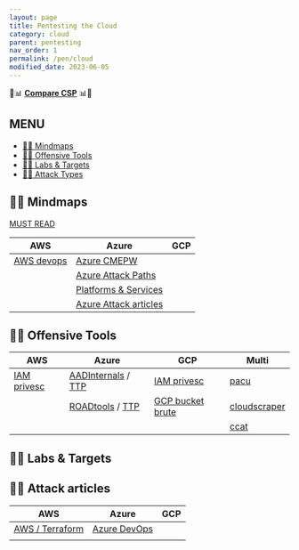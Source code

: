 ```yaml
---
layout: page
title: Pentesting the Cloud
category: cloud
parent: pentesting
nav_order: 1
permalink: /pen/cloud
modified_date: 2023-06-05
---
```



👀📊 **[Compare CSP](https://comparecloud.in/)** 📊👀


## <a name='MENU'></a>MENU

<!-- vscode-markdown-toc -->
* [👀🧠 Mindmaps](#Mindmaps)
* [👀🔫 Offensive Tools](#OffensiveTools)
* [👀🎯 Labs & Targets](#LabsTargets)
* [👀🔥 Attack Types](#AttackTypes)

<!-- vscode-markdown-toc-config
	numbering=false
	autoSave=true
	/vscode-markdown-toc-config -->
<!-- /vscode-markdown-toc -->

## <a name='Mindmaps'></a>👀🧠 Mindmaps


[MUST READ](https://attack.mitre.org/matrices/enterprise/cloud/)

| **AWS** | **Azure** | **GCP** | 
|---------|-----------|---------|
| [AWS devops](https://www.awsgeek.com/) | [Azure CMEPW](https://github.com/CMEPW/azure-mindmap) |  |
|  | [Azure Attack Paths](https://cloudbrothers.info/en/azure-attack-paths/) | |
|  | [Platforms & Services](https://blog.microwavewitness.eu/work/microsoft/static/microsoft_services.png)
|  | [Azure Attack articles](https://securecloud.blog/) | |


## <a name='OffensiveTools'></a>👀🔫 Offensive Tools 

| **AWS** | **Azure** | **GCP** | **Multi** |
|---------|-----------|---------|-----------|
| [IAM privesc](https://github.com/RhinoSecurityLabs/AWS-IAM-Privilege-Escalation)| [AADInternals](https://github.com/Gerenios/AADInternals) / [TTP](https://attack.mitre.org/software/S0677/) | [IAM privesc](https://github.com/RhinoSecurityLabs/GCP-IAM-Privilege-Escalation) | [pacu](https://github.com/RhinoSecurityLabs/pacu)|
| | [ROADtools](https://github.com/dirkjanm/ROADtools) / [TTP](https://attack.mitre.org/software/S0684/)| [GCP bucket brute](https://github.com/RhinoSecurityLabs/GCPBucketBrute)| [cloudscraper](https://github.com/RhinoSecurityLabs/CloudScraper)|
| | | |[ccat](https://github.com/RhinoSecurityLabs/ccat)|

## <a name='LabsTargets'></a>👀🎯 Labs & Targets


## <a name='AttackTypes'></a>👀🔥 Attack articles

| **AWS** | **Azure** | **GCP** | 
|---------|-----------|---------|
| [AWS / Terraform](https://sysdig.com/blog/cloud-breach-terraform-data-theft/) | [Azure DevOps](https://www.synacktiv.com/publications/cicd-secrets-extraction-tips-and-tricks.html) | |
| | []() | |